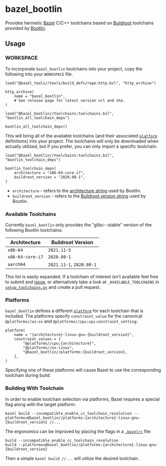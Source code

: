 # bazel_bootlin

Provides hermetic [Bazel](https://bazel.build/) C/C++ toolchains based on
[Buildroot](https://buildroot.org/) toolchains provided by
[Bootlin](https://toolchains.bootlin.com/).

## Usage

### WORKSPACE

To incorporate `bazel_bootlin` toolchains into your project, copy the following into your
`WORKSPACE` file.

```Starlark
load("@bazel_tools//tools/build_defs/repo:http.bzl", "http_archive")

http_archive(
    name = "bazel_bootlin",
    # See release page for latest version url and sha.
)

load("@bazel_bootlin//toolchains:toolchains.bzl", "bootlin_all_toolchain_deps")

bootlin_all_toolchain_deps()
```

This will bring all of the available toolchains (and their associated
[`platform`](https://bazel.build/docs/platforms) definitions) into your project.  The toolchains will
only be downloaded when actually utilized, but if you prefer, you can only import a specific
toolchain:

```Starlark
load("@bazel_bootlin//toolchains:toolchains.bzl", "bootlin_toolchain_deps")

bootlin_toolchain_deps(
    architecture = "x86-64-core-i7",
    buildroot_version = "2020.08-1",
)
```

* `architecture` - refers to the [architecture
  string](https://toolchains.bootlin.com/toolchains.html) used by Bootlin.
* `buildroot_version` - refers to the [Buildroot version
  string](https://toolchains.bootlin.com/releases_x86-64-core-i7.html#:~:text=i7%2D%2Dglibc%2D%2Dstable%2D-,2021.11%2D1,-Download%20sha256)
used by Bootlin.

### Available Toolchains

Currently `bazel_bootlin` only provides the "glibc--stable" version of the following Bootlin toolchains:

| Architecture | Buildroot Version |
| --- | --- |
| `x86-64` | `2021.11-5` |
| `x86-64-core-i7` | `2020.08-1` |
| `aarch64` | `2021.11-1`, `2020.08-1` |

This list is easily expanded.  If a toolchain of interest isn't available feel free to submit and
[issue](https://github.com/agoessling/bazel_bootlin/issues), or alternatively take a look at
`_AVAILABLE_TOOLCHAINS` in [`setup_toolchains.py`](setup_toolchains.py) and create a pull request.

### Platforms

`bazel_bootlin` defines a different [`platform`](https://bazel.build/docs/platforms) for each
toolchain that is included.  The platforms specify `constraint_value` for the canonical
`@platforms//os:os` and `@platforms//cpu:cpu` `constraint_setting`:

```Starlark
platform(
    name = "{architecture}-linux-gnu-{buildroot_version}",
    constraint_values = [
        "@platforms//cpu:{architecture}",
        "@platforms//os:linux",
        "@bazel_bootlin//platforms:{buildroot_version},
    ],
)
```

Specifying one of these platforms will cause Bazel to use the corresponding toolchain during build.

### Building With Toolchain

In order to enable toolchain selection via platforms, Bazel requires a special flag along with the
target platform:

```Shell
bazel build --incompatible_enable_cc_toolchain_resolution --platforms=@bazel_bootlin//platforms:{architecture}-linux-gnu-{buildroot_version} //...
```

The ergonomics can be improved by placing the flags in a
[`.bazelrc`](https://bazel.build/docs/bazelrc) file:

```Shell
build --incompatible_enable_cc_toolchain_resolution
build --platforms=@bazel_bootlin//platforms:{architecture}-linux-gnu-{buildroot_version}
```

Then a simple `bazel build //...` will utilize the desired toolchain.
